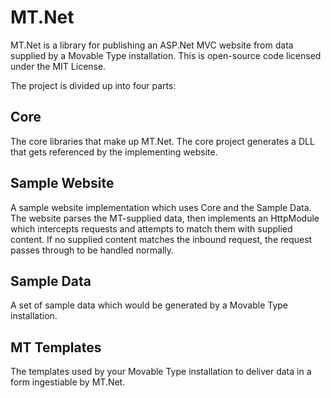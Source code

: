 MT.Net
======

MT.Net is a library for publishing an ASP.Net MVC website from data supplied by a Movable Type installation.  This is open-source code licensed under the MIT License.

The project is divided up into four parts:

Core
----
The core libraries that make up MT.Net.  The core project generates a DLL that gets referenced by the implementing website.

Sample Website
--------------
A sample website implementation which uses Core and the Sample Data. The website parses the MT-supplied data, then implements an HttpModule which intercepts requests and attempts to match them with supplied content. If no supplied content matches the inbound request, the request passes through to be handled normally.

Sample Data
-----------
A set of sample data which would be generated by a Movable Type installation.

MT Templates
------------
The templates used by your Movable Type installation to deliver data in a form ingestiable by MT.Net.